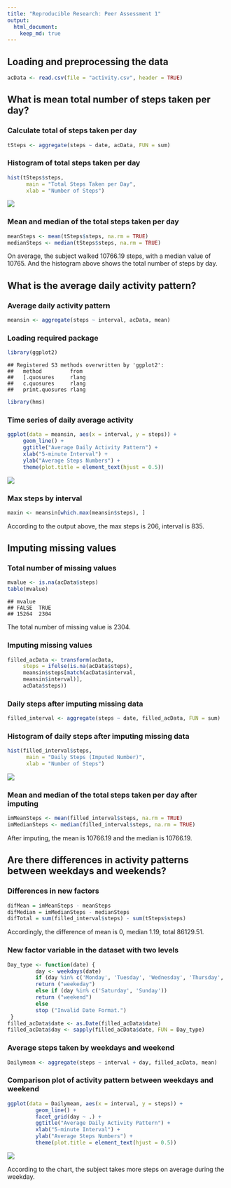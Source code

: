 ```yaml
---
title: "Reproducible Research: Peer Assessment 1"
output: 
  html_document:
    keep_md: true
---
```




## Loading and preprocessing the data


```r
acData <- read.csv(file = "activity.csv", header = TRUE)
```

## What is mean total number of steps taken per day?

### Calculate total of steps taken per day


```r
tSteps <- aggregate(steps ~ date, acData, FUN = sum)
```

### Histogram of total steps taken per day


```r
hist(tSteps$steps,
      main = "Total Steps Taken per Day",
      xlab = "Number of Steps")
```

![](figure/Steps.png)<!-- -->

### Mean and median of the total steps taken per day


```r
meanSteps <- mean(tSteps$steps, na.rm = TRUE)
medianSteps <- median(tSteps$steps, na.rm = TRUE)
```

On average, the subject walked 10766.19 steps, with a median value of 10765. And the histogram above shows the total number of steps by day.

## What is the average daily activity pattern?

### Average daily activity pattern


```r
meansin <- aggregate(steps ~ interval, acData, mean)
```

### Loading required package


```r
library(ggplot2)
```

```
## Registered S3 methods overwritten by 'ggplot2':
##   method         from 
##   [.quosures     rlang
##   c.quosures     rlang
##   print.quosures rlang
```

```r
library(hms)
```

### Time series of daily average activity


```r
ggplot(data = meansin, aes(x = interval, y = steps)) +
     geom_line() +
     ggtitle("Average Daily Activity Pattern") +
     xlab("5-minute Interval") +
     ylab("Average Steps Numbers") +
     theme(plot.title = element_text(hjust = 0.5))
```

![](figure/Pattern.png)<!-- -->

### Max steps by interval


```r
maxin <- meansin[which.max(meansin$steps), ]
```
According to the output above, the max steps is 206, interval is 835.

## Imputing missing values

### Total number of missing values


```r
mvalue <- is.na(acData$steps)
table(mvalue)
```

```
## mvalue
## FALSE  TRUE 
## 15264  2304
```
The total number of missing value is 2304.

### Imputing missing values


```r
filled_acData <- transform(acData,
     steps = ifelse(is.na(acData$steps),
     meansin$steps[match(acData$interval,
     meansin$interval)],
     acData$steps))
```

### Daily steps after imputing missing data


```r
filled_interval <- aggregate(steps ~ date, filled_acData, FUN = sum)
```

### Histogram of daily steps after imputing missing data


```r
hist(filled_interval$steps,
      main = "Daily Steps (Imputed Number)",
      xlab = "Number of Steps")
```

![](figure/imputednumber.png)<!-- -->

### Mean and median of the total steps taken per day after imputing


```r
imMeanSteps <- mean(filled_interval$steps, na.rm = TRUE)
imMedianSteps <- median(filled_interval$steps, na.rm = TRUE)
```
After imputing, the mean is 10766.19 and the median is 10766.19.

## Are there differences in activity patterns between weekdays and weekends?

### Differences in new factors


```r
difMean = imMeanSteps - meanSteps
difMedian = imMedianSteps - medianSteps
difTotal = sum(filled_interval$steps) - sum(tSteps$steps)
```

Accordingly, the difference of mean is 0, median 1.19, total 86129.51.

### New factor variable in the dataset with two levels


```r
Day_type <- function(date) {
         day <- weekdays(date)
         if (day %in% c('Monday', 'Tuesday', 'Wednesday', 'Thursday', 'Friday'))
         return ("weekeday")
         else if (day %in% c('Saturday', 'Sunday'))
         return ("weekend")
         else
         stop ("Invalid Date Format.")
 }
filled_acData$date <- as.Date(filled_acData$date)
filled_acData$day <- sapply(filled_acData$date, FUN = Day_type)
```
 
### Average steps taken by weekdays and weekend

```r
Dailymean <- aggregate(steps ~ interval + day, filled_acData, mean)
```

### Comparison plot of activity pattern between weekdays and weekend

```r
ggplot(data = Dailymean, aes(x = interval, y = steps)) +
         geom_line() +
         facet_grid(day ~ .) +
         ggtitle("Average Daily Activity Pattern") +
         xlab("5-minute Interval") +
         ylab("Average Steps Numbers") +
         theme(plot.title = element_text(hjust = 0.5))
```

![](figure/pattern2.png)<!-- -->

According to the chart, the subject takes more steps on average during the weekday.

